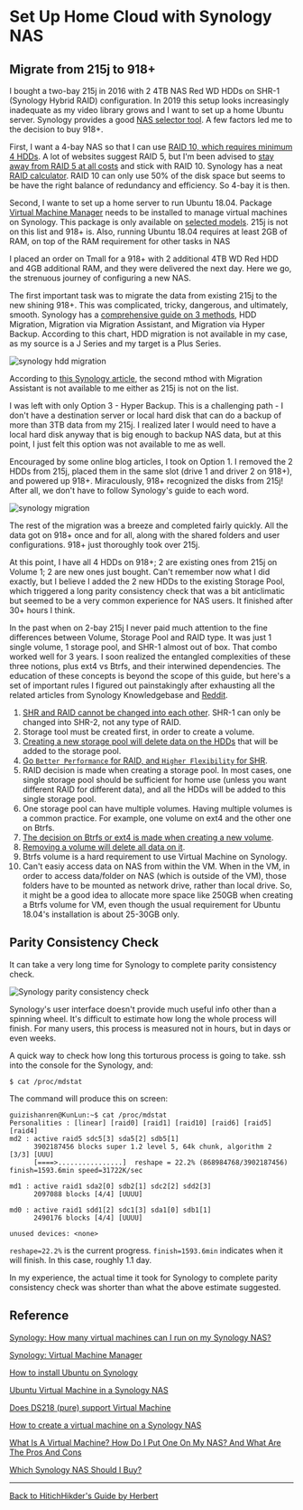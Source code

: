 # Set Up Home Cloud with Synology NAS

## Migrate from 215j to 918+

I bought a two-bay 215j in 2016 with 2 4TB NAS Red WD HDDs on SHR-1 (Synology Hybrid RAID) configuration. In 2019 this setup looks increasingly inadequate as my video library grows and I want to set up a home Ubuntu server. Synology provides a good [NAS selector tool](https://www.synology.com/en-us/support/nas_selector). A few factors led me to the decision to buy 918+. 

First, I want a 4-bay NAS so that I can use [RAID 10, which requires minimum 4 HDDs](https://www.synology.com/en-us/knowledgebase/DSM/help/DSM/StorageManager/storage_pool_what_is_raid). A lot of websites suggest RAID 5, but I'm been advised to [stay away from RAID 5 at all costs](https://www.askdbmgt.com/why-raid5-should-be-avoided-at-all-costs.html) and stick with RAID 10. Synology has a neat [RAID calculator](https://www.synology.com/en-us/support/RAID_calculator). RAID 10 can only use 50% of the disk space but seems to be have the right balance of redundancy and efficiency. So 4-bay it is then.

Second, I wante to set up a home server to run Ubuntu 18.04. Package [Virtual Machine Manager](https://www.synology.com/en-us/dsm/feature/virtual_machine_manager) needs to be installed to manage virtual machines on Synology. This package is only available on [selected models](https://www.synology.com/en-us/dsm/packages/Virtualization). 215j is not on this list and 918+ is. Also, running Ubuntu 18.04 requires at least 2GB of RAM, on top of the RAM requirement for other tasks in NAS

I placed an order on Tmall for a 918+ with 2 additional 4TB WD Red HDD and 4GB additional RAM, and they were delivered the next day. Here we go, the strenuous journey of configuring a new NAS. 

The first important task was to migrate the data from existing 215j to the new shining 918+. This was complicated, tricky, dangerous, and ultimately, smooth. Synology has a [comprehensive guide on 3 methods](https://www.synology.com/en-us/knowledgebase/DSM/tutorial/General_Setup/How_to_migrate_between_Synology_NAS_DSM_6_0_and_later), HDD Migration, Migration via Migration Assistant, and Migration via Hyper Backup. According to this chart, HDD migration is not available in my case, as my source is a J Series and my target is a Plus Series.

![synology hdd migration](https://galaxy-guide.s3-ap-northeast-1.amazonaws.com/synology_hdd_migration.png)

According to [this Synology article](https://www.synology.com/en-us/knowledgebase/DSM/tutorial/Management/Which_Synology_NAS_models_does_Migration_Assistant_Support), the second mthod with Migration Assistant is not available to me either as 215j is not on the list. 

I was left with only Option 3 - Hyper Backup. This is a challenging path - I don't have a destination server or local hard disk that can do a backup of more than 3TB data from my 215j. I realized later I would need to have a local hard disk anyway that is big enough to backup NAS data, but at this point, I just felt this option was not available to me as well.

Encouraged by some online blog articles, I took on Option 1. I removed the 2 HDDs from 215j, placed them in the same slot (drive 1 and driver 2 on 918+), and powered up 918+. Miraculously, 918+ recognized the disks from 215j! After all, we don't have to follow Synology's guide to each word. 

 ![synology migration](https://galaxy-guide.s3-ap-northeast-1.amazonaws.com/synology_migrate.png)

The rest of the migration was a breeze and completed fairly quickly. All the data got on 918+ once and for all, along with the shared folders and user configurations. 918+ just thoroughly took over 215j. 

At this point, I have all 4 HDDs on 918+; 2 are existing ones from 215j on Volume 1; 2 are new ones just bought. Can't remember now what I did exactly, but I believe I added the 2 new HDDs to the existing Storage Pool, which triggered a long parity consistency check that was a bit anticlimatic but seemed to be a very common experience for NAS users. It finished after 30+ hours I think. 

In the past when on 2-bay 215j I never paid much attention to the fine differences between Volume, Storage Pool and RAID type. It was just 1 single volume, 1 storage pool, and SHR-1 almost out of box. That combo worked well for 3 years. I soon realized the entangled complexities of these three notions, plus ext4 vs Btrfs, and their interwined dependencies. The education of these concepts is beyond the scope of this guide, but here's a set of important rules I figured out painstakingly after exhausting all the related articles from Synology Knowledgebase and [Reddit](https://www.reddit.com/r/synology/). 

1. [SHR and RAID cannot be changed into each other](https://www.synology.com/en-us/knowledgebase/DSM/tutorial/Storage/Why_cant_I_change_RAID1_to_SHR_or_vice_versa). SHR-1 can only be changed into SHR-2, not any type of RAID.
2. Storage tool must be created first, in order to create a volume.
3. [Creating a new storage pool will delete data on the HDDs](https://www.synology.com/en-us/knowledgebase/DSM/help/DSM/StorageManager/storage_pool_create_storage_pool) that will be added to the storage pool. 
4. [Go `Better Performance` for RAID, and `Higher Flexibility` for SHR](https://synoguide.com/2019/03/23/synology-2019-configuration-guide-part-2-configure-your-hard-drives-or-storage-pool-raid-or-shr/).
5. RAID decision is made when creating a storage pool. In most cases, one single storage pool should be sufficient for home use (unless you want different RAID for different data), and all the HDDs will be added to this single storage pool.
6. One storage pool can have multiple volumes. Having multiple volumes is a common practice. For example, one volume on ext4 and the other one on Btrfs. 
8. [The decision on Btrfs or ext4 is made when creating a new volume](https://www.synology.com/en-us/knowledgebase/DSM/tutorial/Storage/How_to_change_from_ext4_volume_to_btrfs_volume). 
9. [Removing a volume will delete all data on it](https://www.synology.com/en-us/knowledgebase/DSM/tutorial/Storage/How_to_change_from_ext4_volume_to_btrfs_volume). 
10. Btrfs volume is a hard requirement to use Virtual Machine on Synology.
10. Can't easiy access data on NAS from within the VM. When in the VM, in order to access data/folder on NAS (which is outside of the VM), those folders have to be mounted as network drive, rather than local drive. So, it might be a good idea to allocate more space like 250GB when creating a Btrfs volume for VM, even though the usual requirement for Ubuntu 18.04's installation is about 25-30GB only. 

## Parity Consistency Check

It can take a very long time for Synology to complete parity consistency check. 

![Synology parity consistency check](https://galaxy-guide.s3-ap-northeast-1.amazonaws.com/synology_parity_check.png)

Synology's user interface doesn't provide much useful info other than a spinning wheel. It's difficult to estimate how long the whole process will finish. For many users, this process is measured not in hours, but in days or even weeks. 

A quick way to check how long this torturous process is going to take. ssh into the console for the Synology, and:

```
$ cat /proc/mdstat
```

The command will produce this on screen:

```
guizishanren@KunLun:~$ cat /proc/mdstat
Personalities : [linear] [raid0] [raid1] [raid10] [raid6] [raid5] [raid4]
md2 : active raid5 sdc5[3] sda5[2] sdb5[1]
      3902187456 blocks super 1.2 level 5, 64k chunk, algorithm 2 [3/3] [UUU]
      [====>................]  reshape = 22.2% (868984768/3902187456) finish=1593.6min speed=31722K/sec

md1 : active raid1 sda2[0] sdb2[1] sdc2[2] sdd2[3]
      2097088 blocks [4/4] [UUUU]

md0 : active raid1 sdd1[2] sdc1[3] sda1[0] sdb1[1]
      2490176 blocks [4/4] [UUUU]

unused devices: <none>
```

`reshape=22.2%` is the current progress. `finish=1593.6min` indicates when it will finish. In this case, roughly 1.1 day. 

In my experience, the actual time it took for Synology to complete parity consistency check was shorter than what the above estimate suggested. 

## Reference

[Synology: How many virtual machines can I run on my Synology NAS?](https://www.synology.com/en-global/knowledgebase/DSM/tutorial/Virtualization/How_many_virtual_machines_can_I_run_on_my_Synology_NAS)

[Synology: Virtual Machine Manager](https://www.synology.com/en-us/dsm/packages/Virtualization)

[How to install Ubuntu on Synology](https://blog.pavelsklenar.com/how-to-install-ubuntu-on-synology/)

[Ubuntu Virtual Machine in a Synology NAS](https://www.instructables.com/id/Ubuntu-Virtual-Machine-in-a-Synology-NAS/)

[Does DS218 (pure) support Virtual Machine](https://community.synology.com/enu/forum/10/post/123554)

[How to create a virtual machine on a Synology NAS](https://miketabor.com/how-to-create-a-virtual-machine-on-a-synology-nas/)

[What Is A Virtual Machine? How Do I Put One On My NAS? And What Are The Pros And Cons](https://nascompares.com/2017/07/26/what-is-a-virtual-machine-how-do-i-put-one-on-my-nas-and-what-are-the-pros-and-cons/)

[Which Synology NAS Should I Buy?](https://www.howtogeek.com/348700/which-synology-nas-should-i-buy/)

***

[Back to HitichHikder's Guide by Herbert](README.md)